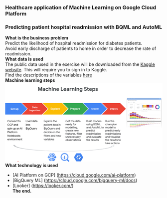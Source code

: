 ### Healthcare application of Machine Learning on Google Cloud Platform </br>
### Predicting patient hospital readmission with BQML and AutoML </br>
**What is the business problem** </br>
Predict the likelihood of hospital readmission for diabetes patients. </br>
Avoid early discharge of patients to home in order to decrease the rate of readmission. </br>
**What data is used** </br>
The public data used in the exercise will be downloaded from the [Kaggle website](https://www.kaggle.com/friedrichschneider/diabetic-dataset-for-readmission). This will require you to sign in to Kaggle.  </br>
Find the descriptions of the variables [here](https://www.kaggle.com/iabhishekofficial/prediction-on-hospital-readmission) </br>
**Machine learning steps** </br>
![Machine Learning Steps for this project](screenshots/machine_learning_steps.png) </br>
**What technology is used** </br>
- [AI Platform on GCP] (https://cloud.google.com/ai-platform)
- [BigQuery ML] (https://cloud.google.com/bigquery-ml/docs)
- [Looker] (https://looker.com/)</br>
**The end.** 